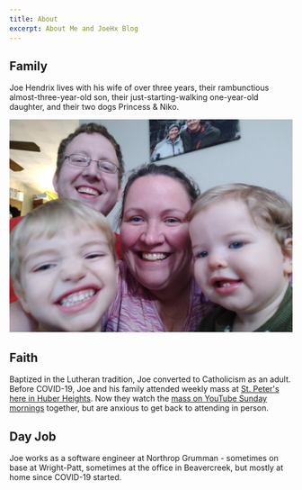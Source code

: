 ```yaml
---
title: About
excerpt: About Me and JoeHx Blog
---
```


## Family

Joe Hendrix lives with his wife of over three years, their rambunctious almost-three-year-old son, their just-starting-walking one-year-old daughter, and their two dogs Princess & Niko.

![](/family.jpg)

## Faith

Baptized in the Lutheran tradition, Joe converted to Catholicism as an adult. Before COVID-19, Joe and his family attended weekly mass at [St. Peter's here in Huber Heights](https://daytonxii.org/saint-peter-parish/). Now they watch the [mass on YouTube Sunday mornings](https://www.youtube.com/channel/UCD7S39YwDMmAuuEyE1tGkyQ/) together, but are anxious to get back to attending in person.

## Day Job

Joe works as a software engineer at Northrop Grumman - sometimes on base at Wright-Patt, sometimes at the office in Beavercreek, but mostly at home since COVID-19 started.